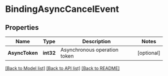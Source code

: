 # BindingAsyncCancelEvent

## Properties

Name | Type | Description | Notes
------------ | ------------- | ------------- | -------------
**AsyncToken** | **int32** | Asynchronous operation token | [optional] 

[[Back to Model list]](../README.md#documentation-for-models) [[Back to API list]](../README.md#documentation-for-api-endpoints) [[Back to README]](../README.md)


